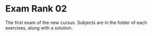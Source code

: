 <h1>
<b>Exam Rank 02</b>
</h1>
The first exam of the new cursus.
Subjects are in the folder of each exercises, along with a solution.
